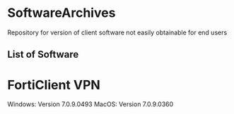 # SoftwareArchives
Repository for version of client software not easily obtainable for end users

## List of Software
# FortiClient VPN
Windows:
Version 7.0.9.0493
MacOS:
Version 7.0.9.0360
